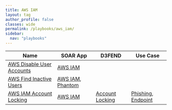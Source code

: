 ```yaml
---
title: AWS IAM
layout: tag
author_profile: false
classes: wide
permalink: /playbooks/aws_iam/
sidebar:
  nav: "playbooks"
---
```


| Name    | SOAR App   | D3FEND      | Use Case    |
| --------| ---------- | ----------- | ----------- |
| [AWS Disable User Accounts](/playbooks/aws_disable_user_accounts/)| [AWS IAM](https://splunkbase.splunk.com/apps?keyword=aws+iam&filters=product%3Asoar)| | |
| [AWS Find Inactive Users](/playbooks/aws_find_inactive_users/)| [AWS IAM](https://splunkbase.splunk.com/apps?keyword=aws+iam&filters=product%3Asoar), [Phantom](https://splunkbase.splunk.com/apps?keyword=phantom&filters=product%3Asoar)| | |
| [AWS IAM Account Locking](/playbooks/aws_iam_account_locking/)| [AWS IAM](https://splunkbase.splunk.com/apps?keyword=aws+iam&filters=product%3Asoar)| [Account Locking](https://d3fend.mitre.org/technique/d3f:AccountLocking)| [Phishing](https://research.splunk.com/playbooks/phishing), [Endpoint](https://research.splunk.com/playbooks/endpoint)|